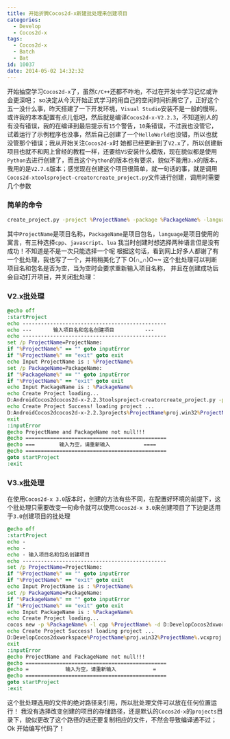 ```yaml
---
title: 开始折腾Cocos2d-x新建批处理来创建项目
categories:
  - Develop
  - Cocos2d-x
tags:
  - Cocos2d-x
  - Batch
  - Bat
id: 10037
date: 2014-05-02 14:32:32
---
```


开始抽空学习`Cocos2d-x`了，虽然`C/C++`还都不咋地，不过在开发中学习记忆或许会更深吧；
so决定从今天开始正式学习的用自己的空闲时间折腾它了，正好这个五一没什么事，昨天搭建了一下开发环境，`Visual Studio`安装不是一般的慢啊，或许我的本本配置有点儿低吧，然后就是编译`Cocos2d-x-V2.2.3`，不知道别人的有没有错误，我的在编译到最后提示有`15`个警告，`10`条错误，不过我也没管它，试着运行了示例程序也没事，然后自己创建了一个`HelloWorld`也没错，所以也就没管那个错误；我从开始关注`Cocos2d-x`时 她都已经更新到了`V2.x`了，所以创建新项目也就不和网上曾经的教程一样，还要给`VS`安装什么模版，现在貌似都是使用`Python`去进行创建了，而且这个`Python`的版本也有要求，貌似不能用`3.x`的版本，我用的是`V2.7.6`版本；感觉现在创建这个项目很简单，就一句话的事，就是调用`Cocos2d-xtoolsproject-creatorcreate_project.py`文件进行创建，调用时需要几个参数

### 简单的命令
```bat
create_project.py -project %ProjectName% -package %PackageName% -language cpp
```
其中`ProjectName`是项目名称，`PackageName`是项目包名，`language`是项目使用的寓言，有三种选择`cpp`、`javascript`、`lua`
我当时创建时想选择两种语言但是没有成功！不知道是不是一次只能选择一个呢
根据这句话，看到网上好多人都谢了有一个批处理，我也写了一个，并稍稍美化了下 O(∩_∩)O~~
这个批处理可以判断项目名和包名是否为空，当为空时会要求重新输入项目名称， 并且在创建成功后会自动打开项目，并关闭批处理：

### V2.x批处理
```bat
@echo off
:startProject
echo -----------------------------------------------
echo ---       输入项目名和包名创建项目          ---
echo -----------------------------------------------
set /p ProjectName=ProjectName:
if "%ProjectName%" == "" goto inputError
if "%ProjectName%" == "exit" goto exit
echo Input ProjectName is : %ProjectName%
set /p PackageName=PackageName:
if "%PackageName%" == "" goto inputError
if "%ProjectName%" == "exit" goto exit
echo Input PackageName is : %PackageName%
echo Create Project loading...
D:AndroidCocos2dcocos2d-x-2.2.3toolsproject-creatorcreate_project.py -project %ProjectName% -package %PackageName% -language cpp
echo Create Project Success! loading project ...
D:AndroidCocos2dcocos2d-x-2.2.3projects%ProjectName%proj.win32%ProjectName%.vcxproj
exit
:inputError
@echo ProjectName and PackageName not null!!!
@echo ==============================================
@echo ===        输入为空，请重新输入           ====
@echo ==============================================
goto startProject
:exit
```

### V3.x批处理
在使用`Cocos2d-x 3.0`版本时，创建的方法有些不同，在配置好环境的前提下，这个批处理只需要改变一句命令就可以使用`Cocos2d-x 3.0`来创建项目了下边是适用于`3.0`创建项目的批处理
```bat
@echo off
:startProject
echo -
echo -
echo - 输入项目名和包名创建项目
echo -----------------------------------------------
set /p ProjectName=ProjectName:
if "%ProjectName%" == "" goto inputError
if "%ProjectName%" == "exit" goto exit
echo Input ProjectName is : %ProjectName%
set /p PackageName=PackageName:
if "%PackageName%" == "" goto inputError
if "%ProjectName%" == "exit" goto exit
echo Input PackageName is : %PackageName%
echo Create Project loading...
cocos new -p %PackageName% -l cpp %ProjectName% -d D:DevelopCocos2dxworkspace
echo Create Project Success! loading project ...
D:DevelopCocos2dxworkspace%ProjectName%proj.win32%ProjectName%.vcxproj
exit
:inputError
@echo ProjectName and PackageName not null!!!
@echo ==============================================
@echo =            输入为空，请重新输入            =
@echo ==============================================
goto startProject
:exit
```
这个批处理选用的文件的绝对路径来引用，所以批处理文件可以放在任何位置运行！
我没有选择改变创建的项目的存储路径，还是默认的`Cocos2d-x`的`projects`目录下，貌似更改了这个路径的话还要复制相应的文件，不然会导致编译通不过；
Ok 开始编写代码了！